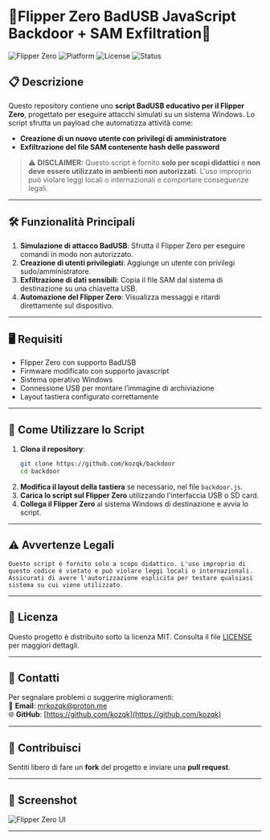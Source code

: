 # 👿**Flipper Zero BadUSB JavaScript Backdoor + SAM Exfiltration**🐬

![Flipper Zero](https://img.shields.io/badge/device-Flipper%20Zero-orange?style=flat-square) ![Platform](https://img.shields.io/badge/platform-Windows-blue?style=flat-square) ![License](https://img.shields.io/badge/license-MIT-green?style=flat-square) ![Status](https://img.shields.io/badge/status-educational-lightgrey?style=flat-square)  

## 📋 **Descrizione**  
Questo repository contiene uno **script BadUSB educativo per il Flipper Zero**, progettato per eseguire attacchi simulati su un sistema Windows. Lo script sfrutta un payload che automatizza attività come:   
- **Creazione di un nuovo utente con privilegi di amministratore**  
- **Exfiltrazione del file SAM contenente hash delle password**  

> ⚠️ **DISCLAIMER:** Questo script è fornito **solo per scopi didattici** e **non deve essere utilizzato in ambienti non autorizzati**. L'uso improprio può violare leggi locali o internazionali e comportare conseguenze legali.

---

## 🛠️ **Funzionalità Principali**  
1. **Simulazione di attacco BadUSB**: Sfrutta il Flipper Zero per eseguire comandi in modo non autorizzato.  
2. **Creazione di utenti privilegiati**: Aggiunge un utente con privilegi sudo/amministratore.  
3. **Exfiltrazione di dati sensibili**: Copia il file SAM dal sistema di destinazione su una chiavetta USB.  
4. **Automazione del Flipper Zero**: Visualizza messaggi e ritardi direttamente sul dispositivo.  

---

## 🖥️ **Requisiti**  
- Flipper Zero con supporto BadUSB
- Firmware modificato con supporto javascript 
- Sistema operativo Windows  
- Connessione USB per montare l’immagine di archiviazione  
- Layout tastiera configurato correttamente  

---

## 🚀 **Come Utilizzare lo Script**  
1. **Clona il repository**:  
   ```bash
   git clone https://github.com/kozqk/backdoor
   cd backdoor
   ```
2. **Modifica il layout della tastiera** se necessario, nel file `backdoor.js`.  
3. **Carica lo script sul Flipper Zero** utilizzando l'interfaccia USB o SD card.  
4. **Collega il Flipper Zero** al sistema Windows di destinazione e avvia lo script.

---

## ⚠️ **Avvertenze Legali**  
```plaintext
Questo script è fornito solo a scopo didattico. L'uso improprio di questo codice è vietato e può violare leggi locali o internazionali. Assicurati di avere l'autorizzazione esplicita per testare qualsiasi sistema su cui viene utilizzato.
```

---

## 📄 **Licenza**  
Questo progetto è distribuito sotto la licenza MIT. Consulta il file [LICENSE](./LICENSE) per maggiori dettagli.

---

## 📝 **Contatti**  
Per segnalare problemi o suggerire miglioramenti:  
📧 **Email**: mrkozqk@proton.me  
🌐 **GitHub**: [https://github.com/kozqk](https://github.com/kozqk)  

---

## 🌟 **Contribuisci**  
Sentiti libero di fare un **fork** del progetto e inviare una **pull request**.  

---

## 📸 **Screenshot**  
![Flipper Zero UI](https://via.placeholder.com/800x400?text=Flipper+Zero+UI+Screenshot)  

---
